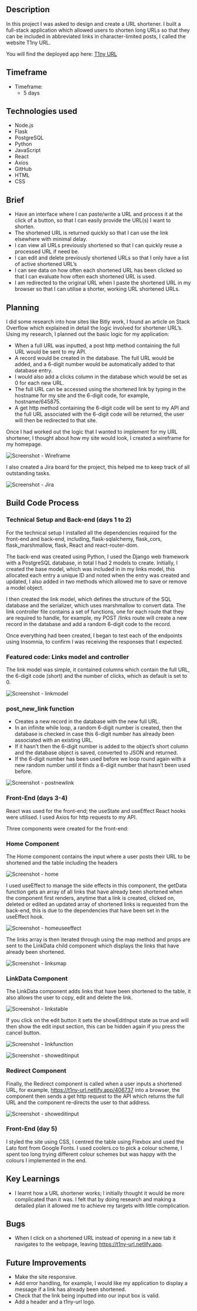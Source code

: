 
## Description

In this project I was asked to design and create a URL shortener. I built a full-stack application which allowed users to shorten long URLs so that they can be included in abbreviated links in character-limited posts, I called the website T1ny URL.


You will find the deployed app here:  [T1ny URL](https://t1ny-url.netlify.app/)


## Timeframe

-	Timeframe: 
    - 5 days

## Technologies used
-	Node.js
-	Flask
-	PostgreSQL
-	Python
-	JavaScript
-	React
-	Axios
-	GitHub
-	HTML
-	CSS

## Brief

-	Have an interface where I can paste/write a URL and process it at the click of a button, so that I can easily provide the URL(s) I want to shorten.
-	The shortened URL is returned quickly so that I can use the link elsewhere with minimal delay.
-	I can view all URLs previously shortened so that I can quickly reuse a processed URL if need be.
-	I can edit and delete previously shortened URLs so that I only have a list of active shortened URL’s
-	I can see data on how often each shortened URL has been clicked so that I can evaluate how often each shortened URL is used.
-	I am redirected to the original URL when I paste the shortened URL in my browser so that I can utilise a shorter, working URL shortened URLs.


## Planning
I did some research into how sites like Bitly work, I found an article on Stack Overflow which explained in detail the logic involved for shortener URL’s.
Using my research, I planned out the basic logic for my application:

-	When a full URL was inputted, a post http method containing the full URL would be sent to my API.
-	A record would be created in the database. The full URL would be added, and a 6-digit number would be automatically added to that database entry.
-	I would also add a clicks column in the database which would be set as 0 for each new URL.
-	The full URL can be accessed using the shortened link by typing in the hostname for my site and the 6-digit code, for example, hostname/645875. 
-	A get http method containing the 6-digit code will be sent to my API and the full URL associated with the 6-digit code will be returned, the user will then be redirected to that site.

Once I had worked out the logic that I wanted to implement for my URL shortener, I thought about how my site would look, I created a wireframe for my homepage.


![Screenshot - Wireframe](https://github.com/dancfc84/URLShortener/blob/master/frontend/screenshots/wireframe.png) 


I also created a Jira board for the project, this helped me to keep track of all outstanding tasks.


![Screenshot - Jira](https://github.com/dancfc84/URLShortener/blob/master/frontend/screenshots/wireframe.png) 

## Build Code Process

### Technical Setup and Back-end (days 1 to 2)

For the technical setup I installed all the dependencies required for the front-end and back-end, including, flask-sqlalchemy, flask_cors, flask_marshmallow, flask, React and react-router-dom.

The back-end was created using Python, I used the Django web framework with a PostgreSQL database, in total I had 2 models to create. Initially, I created the base model, which was included in in my links model, this allocated each entry a unique ID and noted when the entry was created and updated, I also added in two methods which allowed me to save or remove a model object. 

I then created the link model, which defines the structure of the SQL database and the serializer, which uses marshmallow to convert data. 
The link controller file contains a set of functions, one for each route that they are required to handle, for example, my POST /links route will create a new record in the database and add a random 6-digit code to the record. 

Once everything had been created, I began to test each of the endpoints using Insomnia, to confirm I was receiving the responses that I expected.


### Featured code: Links model and controller

The link model was simple, it contained columns which contain the full URL, the 6-digit code (short) and the number of clicks, which as default is set to 0.

![Screenshot - linkmodel](https://github.com/dancfc84/URLShortener/blob/master/frontend/screenshots/linkmodel.png) 

### post_new_link function

-	Creates a new record in the database with the new full URL. 
-	In an infinite while loop, a random 6-digit number is created, then the database is checked in case this 6-digit number has already been associated with an existing URL.
-	If it hasn’t then the 6-digit number is added to the object’s short column and the database object is saved, converted to JSON and returned.
-	If the 6-digit number has been used before we loop round again with a new random number until it finds a 6-digit number that hasn’t been used before.
 
  
![Screenshot - postnewlink](https://github.com/dancfc84/URLShortener/blob/master/frontend/screenshots/postnewlink.png) 


### Front-End (days 3-4)

React was used for the front-end; the useState and useEffect React hooks were utilised. I used Axios for http requests to my API. 

Three components were created for the front-end:

### Home Component

The Home component contains the input where a user posts their URL to be shortened and the table including the headers

![Screenshot - home](https://github.com/dancfc84/URLShortener/blob/master/frontend/screenshots/home.png) 

I used useEffect to manage the side effects in this component, the getData function gets an array of all links that have already been shortened when the component first renders, anytime that a link is created, clicked on, deleted or edited an updated array of shortened links is requested from the back-end, this is due to the dependencies that have been set in the useEffect hook.

![Screenshot - homeuseeffect](https://github.com/dancfc84/URLShortener/blob/master/frontend/screenshots/homeuseeffect.png) 

The links array is then iterated through using the map method and props are sent to the LinkData child component which displays the links that have already been shortened.

![Screenshot - linksmap](https://github.com/dancfc84/URLShortener/blob/master/frontend/screenshots/maphome.png) 





### LinkData Component

The LinkData component adds links that have been shortened to the table, it also allows the user to copy, edit and delete the link. 
 
![Screenshot - linkstable](https://github.com/dancfc84/URLShortener/blob/master/frontend/screenshots/linkslinkdata.png) 

If you click on the edit button it sets the showEditInput state as true and will then show the edit input section, this can be hidden again if you press the cancel button.

![Screenshot - linkfunction](https://github.com/dancfc84/URLShortener/blob/master/frontend/screenshots/editlinkfunction.png) 

![Screenshot - showeditinput](https://github.com/dancfc84/URLShortener/blob/master/frontend/screenshots/showeditinput.png) 


### Redirect Component

Finally, the Redirect component is called when a user inputs a shortened URL, for example, https://t1ny-url.netlify.app/406737 into a browser, the component then sends a get http request to the API which returns the full URL and the component re-directs the user to that address.

![Screenshot - showeditinput](https://github.com/dancfc84/URLShortener/blob/master/frontend/screenshots/useeffectredirect.png) 

### Front-End (day 5)

I styled the site using CSS, I centred the table using Flexbox and used the Lato font from Google Fonts. I used coolers.co to pick a colour scheme, I spent too long trying different colour schemes but was happy with the colours I implemented in the end.


## Key Learnings

-	I learnt how a URL shortener works; I initially thought it would be more complicated than it was. I felt that by doing research and making a detailed plan it allowed me to achieve my targets with little complication.

## Bugs

-	When I click on a shortened URL instead of opening in a new tab it navigates to the webpage, leaving https://t1ny-url.netlify.app. 


## Future Improvements

-	Make the site responsive.
-	Add error handling, for example, I would like my application to display a message if a link has already been shortened.
-	Check that the link being inputted into our input box is valid.
-	Add a header and a t1ny-url logo.
